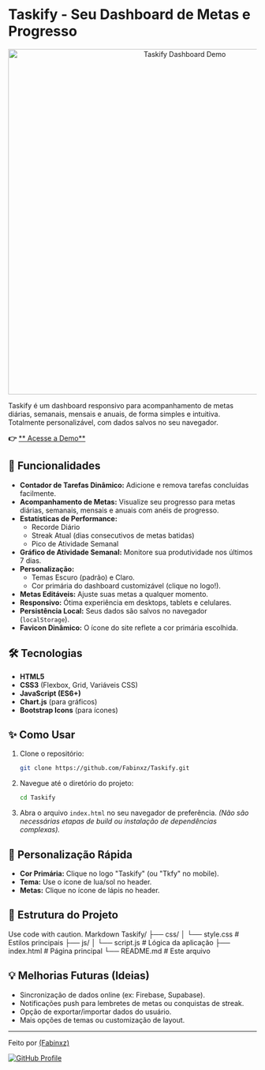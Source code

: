 # Taskify - Seu Dashboard de Metas e Progresso

<p align="center">
  <img src="https://github.com/user-attachments/assets/0556a3c1-b54d-4c1b-8f01-b055a7f36474" alt="Taskify Dashboard Demo" width="700">
</p>

Taskify é um dashboard responsivo para acompanhamento de metas diárias, semanais, mensais e anuais, de forma simples e intuitiva. Totalmente personalizável, com dados salvos no seu navegador.

**👉** [** Acesse a Demo**](https://taskify-wine.vercel.app/)

## 🚀 Funcionalidades

*   **Contador de Tarefas Dinâmico:** Adicione e remova tarefas concluídas facilmente.
*   **Acompanhamento de Metas:** Visualize seu progresso para metas diárias, semanais, mensais e anuais com anéis de progresso.
*   **Estatísticas de Performance:**
    *   Recorde Diário
    *   Streak Atual (dias consecutivos de metas batidas)
    *   Pico de Atividade Semanal
*   **Gráfico de Atividade Semanal:** Monitore sua produtividade nos últimos 7 dias.
*   **Personalização:**
    *   Temas Escuro (padrão) e Claro.
    *   Cor primária do dashboard customizável (clique no logo!).
*   **Metas Editáveis:** Ajuste suas metas a qualquer momento.
*   **Responsivo:** Ótima experiência em desktops, tablets e celulares.
*   **Persistência Local:** Seus dados são salvos no navegador (`localStorage`).
*   **Favicon Dinâmico:** O ícone do site reflete a cor primária escolhida.

## 🛠️ Tecnologias

*   **HTML5**
*   **CSS3** (Flexbox, Grid, Variáveis CSS)
*   **JavaScript (ES6+)**
*   **Chart.js** (para gráficos)
*   **Bootstrap Icons** (para ícones)

## ✨ Como Usar

1.  Clone o repositório:
    ```bash
    git clone https://github.com/Fabinxz/Taskify.git
    ```
2.  Navegue até o diretório do projeto:
    ```bash
    cd Taskify
    ```
3.  Abra o arquivo `index.html` no seu navegador de preferência.
    *(Não são necessárias etapas de build ou instalação de dependências complexas).*

## 🎨 Personalização Rápida

*   **Cor Primária:** Clique no logo "Taskify" (ou "Tkfy" no mobile).
*   **Tema:** Use o ícone de lua/sol no header.
*   **Metas:** Clique no ícone de lápis no header.

## 📂 Estrutura do Projeto
Use code with caution.
Markdown
Taskify/
├── css/
│ └── style.css # Estilos principais
├── js/
│ └── script.js # Lógica da aplicação
├── index.html # Página principal
└── README.md # Este arquivo
## 💡 Melhorias Futuras (Ideias)

*   Sincronização de dados online (ex: Firebase, Supabase).
*   Notificações push para lembretes de metas ou conquistas de streak.
*   Opção de exportar/importar dados do usuário.
*   Mais opções de temas ou customização de layout.

---

Feito por [(Fabinxz)](https://www.instagram.com/fabiomachado7_/)

[![GitHub Profile](https://img.shields.io/badge/GitHub-Fabinxz-181717?style=for-the-badge&logo=github)](https://github.com/Fabinxz)
